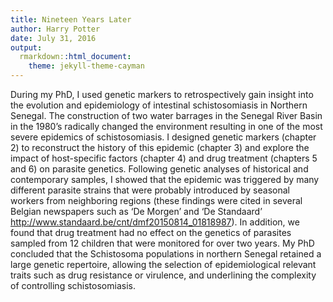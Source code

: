```yaml
---
title: Nineteen Years Later
author: Harry Potter
date: July 31, 2016
output:
  rmarkdown::html_document:
    theme: jekyll-theme-cayman
---
```


During my PhD, I used genetic markers to retrospectively gain insight into the evolution and epidemiology of intestinal schistosomiasis in Northern Senegal. The construction of two water barrages in the Senegal River Basin in the 1980’s radically changed the environment resulting in one of the most severe epidemics of schistosomiasis. I designed genetic markers (chapter 2) to reconstruct the history of this epidemic (chapter 3) and explore the impact of host-specific factors (chapter 4) and drug treatment (chapters 5 and 6) on parasite genetics. Following genetic analyses of historical and contemporary samples, I showed that the epidemic was triggered by many different parasite strains that were probably introduced by seasonal workers from neighboring regions (these findings were cited in several Belgian newspapers such as ‘De Morgen’ and ‘De Standaard’ http://www.standaard.be/cnt/dmf20150814_01818987). In addition, we found that drug treatment had no effect on the genetics of parasites sampled from 12 children that were monitored for over two years. My PhD concluded that the Schistosoma populations in northern Senegal retained a large genetic repertoire, allowing the selection of epidemiological relevant traits such as drug resistance or virulence, and underlining the complexity of controlling schistosomiasis.

